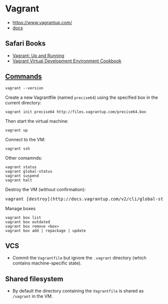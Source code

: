 # Vagrant

* <https://www.vagrantup.com/>
* [docs](https://docs.vagrantup.com/v2/)

## Safari Books

* [Vagrant: Up and Running](https://www.safaribooksonline.com/library/view/vagrant-up-and/9781449336103/)
* [Vagrant Virtual Development Environment Cookbook](https://www.safaribooksonline.com/library/view/vagrant-virtual-development/9781784393748/)

## [Commands](http://docs.vagrantup.com/v2/cli/index.html)


    vagrant --version

Create a new Vagrantfile (named `precise64`) using the specified box in the current directory:

    vagrant init precise64 http://files.vagrantup.com/precise64.box

Then start the virtual machine:

    vagrant up

Connect to the VM:

    vagrant ssh

Other comamnds:

    vagrant status
    vagrant global-status
    vagrant suspend
    vagrant halt

Destroy the VM (without confirmation):

  <pre>vagrant [destroy](http://docs.vagrantup.com/v2/cli/global-status.html) -f</pre>

Manage boxes

    vagrant box list
    vagrant box outdated
    vagrant box remove <box>
    vagrant box add | repackage | update

## VCS

* Commit the `Vagrantfile` but ignore the `.vagrant` directory (which contains machine-specific state).

## Shared filesystem

* By default the directory containing the `Vagrantfile` is shared as `/vagrant` in the VM.
